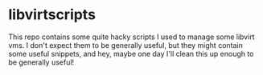 # libvirtscripts

This repo contains some quite hacky scripts I used to manage some libvirt vms.
I don't expect them to be generally useful, but they might contain some useful
snippets, and hey, maybe one day I'll clean this up enough to be generally
useful!
